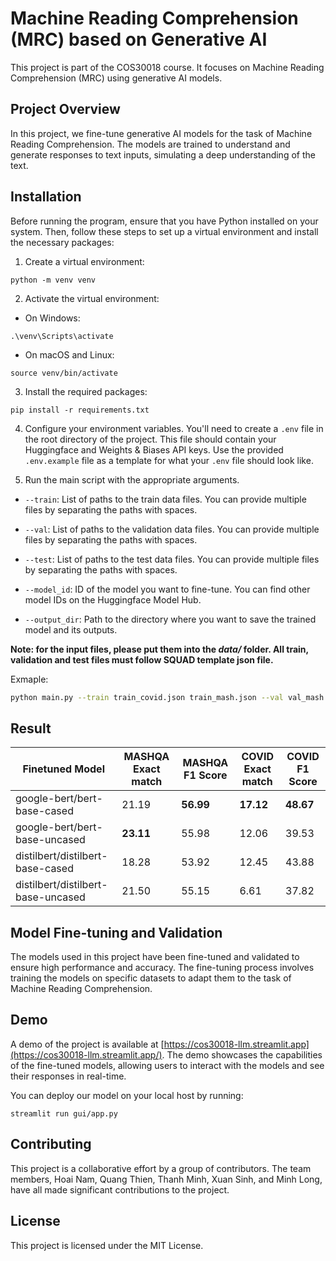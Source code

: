 # Machine Reading Comprehension (MRC) based on Generative AI

This project is part of the COS30018 course. It focuses on Machine Reading Comprehension (MRC) using generative AI models.

## Project Overview

In this project, we fine-tune generative AI models for the task of Machine Reading Comprehension. The models are trained to understand and generate responses to text inputs, simulating a deep understanding of the text.

## Installation

Before running the program, ensure that you have Python installed on your system. Then, follow these steps to set up a virtual environment and install the necessary packages:

1. Create a virtual environment:

```
python -m venv venv
```

2. Activate the virtual environment:

- On Windows:

```
.\venv\Scripts\activate
```

- On macOS and Linux:

```
source venv/bin/activate
```

3. Install the required packages:

```
pip install -r requirements.txt
```

4. Configure your environment variables. You'll need to create a `.env` file in the root directory of the project. This file should contain your Huggingface and Weights & Biases API keys. Use the provided `.env.example` file as a template for what your `.env` file should look like.

5. Run the main script with the appropriate arguments.

- `--train`: List of paths to the train data files. You can provide multiple files by separating the paths with spaces.

- `--val`: List of paths to the validation data files. You can provide multiple files by separating the paths with spaces.

- `--test`: List of paths to the test data files. You can provide multiple files by separating the paths with spaces.

- `--model_id`: ID of the model you want to fine-tune. You can find other model IDs on the Huggingface Model Hub.

- `--output_dir`: Path to the directory where you want to save the trained model and its outputs.

**Note: for the input files, please put them into the _data/_ folder. All train, validation and test files must follow SQUAD template json file.**

Exmaple:

```bash
python main.py --train train_covid.json train_mash.json --val val_mash.json val_covid.json --test test_mash.json test_covid.json --model_id bert-base-uncased --output_dir output
```

## Result

| Finetuned Model                    | MASHQA Exact match | MASHQA F1 Score | COVID Exact match | COVID F1 Score |
| ---------------------------------- | ------------------ | --------------- | ----------------- | -------------- |
| google-bert/bert-base-cased        | 21.19              | **56.99**       | **17.12**         | **48.67**      |
| google-bert/bert-base-uncased      | **23.11**          | 55.98           | 12.06             | 39.53          |
| distilbert/distilbert-base-cased   | 18.28              | 53.92           | 12.45             | 43.88          |
| distilbert/distilbert-base-uncased | 21.50              | 55.15           | 6.61              | 37.82          |

## Model Fine-tuning and Validation

The models used in this project have been fine-tuned and validated to ensure high performance and accuracy. The fine-tuning process involves training the models on specific datasets to adapt them to the task of Machine Reading Comprehension.

## Demo

A demo of the project is available at [https://cos30018-llm.streamlit.app](https://cos30018-llm.streamlit.app/). The demo showcases the capabilities of the fine-tuned models, allowing users to interact with the models and see their responses in real-time.

You can deploy our model on your local host by running:

```
streamlit run gui/app.py
```

## Contributing

This project is a collaborative effort by a group of contributors. The team members, Hoai Nam, Quang Thien, Thanh Minh, Xuan Sinh, and Minh Long, have all made significant contributions to the project.

## License

This project is licensed under the MIT License.
